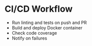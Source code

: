 # CI/CD Workflow

- Run linting and tests on push and PR
- Build and deploy Docker container
- Check code coverage
- Notify on failures
